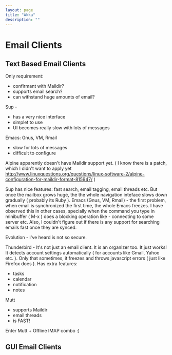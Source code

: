 ```yaml
---
layout: page
title: "Akka"
description: ""
---
```


# Email Clients

## Text Based Email Clients

Only requirement:

 - confirmant with Maildir?
 - supports email search?
 - can withstand huge amounts of email?

Sup - 

 * has a very nice interface
 * simplet to use
 * UI becomes really slow with lots of messages

Emacs: Gnus, VM, Rmail

 * slow for lots of messages
 * difficult to configure

Alpine apparently doesn't have Maildir support yet. ( I know there is a patch, which I didn't want to apply yet http://www.linuxquestions.org/questions/linux-software-2/alpine-configuration-for-maildir-format-815947/ )

Sup has nice features: fast search, email tagging, email threads etc. But once the mailbox grows huge, the the whole navigation inteface slows down gradually ( probably its Ruby ). 
Emacs (Gnus, VM, Rmail) - the first problem, when email is synchronized the first time, the whole Emacs freezes. I have observed this in other cases, specially when the command you type in minibuffer ( M-x ) does a blocking operation like - connecting to some server etc. Also, I couldn't figure out if there is any support for searching emails fast once they are synced.

Evolution - I've heard is not so secure.

Thunderbird - It's not just an email client. It is an organizer too. It just works! It detects account settings automatically ( for accounts like Gmail, Yahoo etc. ). Only that sometimes, it freezes and throws javascript errors ( just like Firefox does ). 
Has extra features:

 - tasks
 - calendar
 - notification
 - notes

Mutt

 - supports Maildir
 - email threads
 - is FAST!

Enter Mutt + Offline IMAP combo :)


## GUI Email Clients

